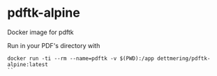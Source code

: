 # pdftk-alpine
Docker image for pdftk

Run in your PDF's directory with

```
docker run -ti --rm --name=pdftk -v $(PWD):/app dettmering/pdftk-alpine:latest
``
